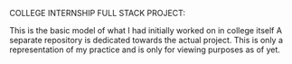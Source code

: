 COLLEGE INTERNSHIP FULL STACK PROJECT: 

This is the basic model of what I had initially worked on in college itself
A separate repository is dedicated towards the actual project.
This is only a representation of my practice and is only for viewing purposes as of yet.
